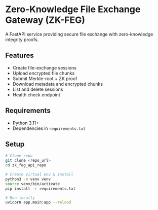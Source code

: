 # Zero-Knowledge File Exchange Gateway (ZK-FEG)

A FastAPI service providing secure file exchange with zero-knowledge integrity proofs.

## Features
- Create file-exchange sessions
- Upload encrypted file chunks
- Submit Merkle-root + ZK proof
- Download metadata and encrypted chunks
- List and delete sessions
- Health check endpoint

## Requirements
- Python 3.11+
- Dependencies in `requirements.txt`

## Setup
```bash
# Clone repo
git clone <repo_url>
cd zk_feg_api_repo

# Create virtual env & install
python3 -m venv venv
source venv/bin/activate
pip install -r requirements.txt

# Run locally
uvicorn app.main:app --reload
```
